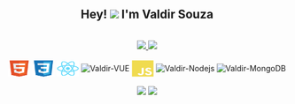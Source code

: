  ##
 <div align="center">
  <h2>Hey! <img src = "https://cdn.discordapp.com/attachments/915681255239077898/945387233911926834/wave.gif" width=15px> I'm Valdir Souza</h2>
<!--  <img align="center" alt="Valdir-avatar" height="100" width="100" src="https://cdn.discordapp.com/attachments/861744146493472821/882054267886776360/avatar-gratuit4.png"> -->
 <br/>
  <a href="https://github.com/vdsou">
  <img height="180em" src="https://github-readme-stats.vercel.app/api?username=vdsou&show_icons=true&theme=blue-green&include_all_commits=true&count_private=true&bg_color=FFFFFF00"/>
  <img height="180em" src="https://github-readme-stats.vercel.app/api/top-langs/?username=vdsou&layout=compact&langs_count=7&theme=blue-green&bg_color=FFFFFF00"/>
  </a></div>

<div style="display: inline_block" align="center"><br>
  <img align="center" alt="Valdir-HTML" height="30" width="40" src="https://raw.githubusercontent.com/devicons/devicon/master/icons/html5/html5-original.svg">
  <img align="center" alt="Valdir-CSS" height="30" width="40" src="https://raw.githubusercontent.com/devicons/devicon/master/icons/css3/css3-original.svg">
  <img align="center" alt="Valdir-React" height="30" width="40" src="https://raw.githubusercontent.com/devicons/devicon/master/icons/react/react-original.svg">
  <img align="center" alt="Valdir-VUE" height="30" width="40" src="https://cdn.jsdelivr.net/gh/devicons/devicon/icons/vuejs/vuejs-original.svg">
  <img align="center" alt="Valdir-Js" height="30" width="40" src="https://raw.githubusercontent.com/devicons/devicon/master/icons/javascript/javascript-plain.svg">
  <img align="center" alt="Valdir-Nodejs" height="30" width="40" src="https://cdn.jsdelivr.net/gh/devicons/devicon/icons/nodejs/nodejs-original.svg" />
  <img align="center" alt="Valdir-MongoDB" height="30" width="40" src="https://cdn.jsdelivr.net/gh/devicons/devicon/icons/mongodb/mongodb-original.svg">
</div>
<br/>
<div align="center">  
<!--   <a href="https://instagram.com/vdsou" target="_blank"><img src="https://img.shields.io/badge/-Instagram-%23E4405F?style=for-the-badge&logo=instagram&logoColor=white" target="_blank"></a> -->
   <a href="https://twitter.com/vdsou01" target="_blank"><img src="https://img.shields.io/badge/Twitter-1DA1F2?style=for-the-badge&logo=twitter&logoColor=white" target="_blank"></a>
<!--   <a href = "mailto:vdsouza@outlook.com"><img src="https://img.shields.io/badge/Microsoft_Outlook-0078D4?style=for-the-badge&logo=microsoft-outlook&logoColor=white" target="_blank"></a> -->
  <a href="https://www.linkedin.com/in/vdsou/" target="_blank"><img src="https://img.shields.io/badge/-LinkedIn-%230077B5?style=for-the-badge&logo=linkedin&logoColor=white" target="_blank"></a> 
</div>

<!--
**vdsou/vdsou** is a ✨ _special_ ✨ repository because its `README.md` (this file) appears on your GitHub profile.

Here are some ideas to get you started:

- 🔭 I’m currently working on ...
- 🌱 I’m currently learning ...
- 👯 I’m looking to collaborate on ...
- 🤔 I’m looking for help with ...
- 💬 Ask me about ...
- 📫 How to reach me: ...
- 😄 Pronouns: ...
- ⚡ Fun fact: ...
-->
